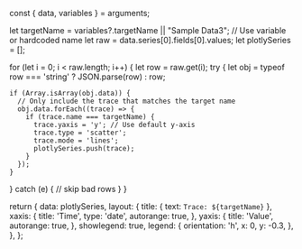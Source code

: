 const { data, variables } = arguments;

let targetName = variables?.targetName || "Sample Data3"; // Use variable or hardcoded name
let raw = data.series[0].fields[0].values;
let plotlySeries = [];

for (let i = 0; i < raw.length; i++) {
  let row = raw.get(i);
  try {
    let obj = typeof row === 'string' ? JSON.parse(row) : row;

    if (Array.isArray(obj.data)) {
      // Only include the trace that matches the target name
      obj.data.forEach((trace) => {
        if (trace.name === targetName) {
          trace.yaxis = 'y'; // Use default y-axis
          trace.type = 'scatter';
          trace.mode = 'lines';
          plotlySeries.push(trace);
        }
      });
    }
  } catch (e) {
    // skip bad rows
  }
}

return {
  data: plotlySeries,
  layout: {
    title: { text: `Trace: ${targetName}` },
    xaxis: {
      title: 'Time',
      type: 'date',
      autorange: true,
    },
    yaxis: {
      title: 'Value',
      autorange: true,
    },
    showlegend: true,
    legend: {
      orientation: 'h',
      x: 0,
      y: -0.3,
    },
  },
};
